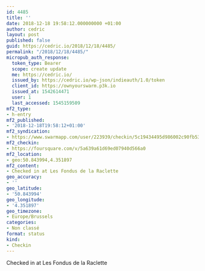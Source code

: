 ```yaml
---
id: 4485
title: ''
date: 2018-12-18 19:58:12.000000000 +01:00
author: cedric
layout: post
published: false
guid: https://cedric.io/2018/12/18/4485/
permalink: "/2018/12/18/4485/"
micropub_auth_response:
  token_type: Bearer
  scope: create update
  me: https://cedric.io/
  issued_by: https://cedric.io/wp-json/indieauth/1.0/token
  client_id: https://ownyourswarm.p3k.io
  issued_at: 1542614471
  user: 1
  last_accessed: 1545159509
mf2_type:
- h-entry
mf2_published:
- '2018-12-18T19:58:12+01:00'
mf2_syndication:
- https://www.swarmapp.com/user/223939/checkin/5c19434495d986002c90fb53
mf2_checkin:
- https://foursquare.com/v/5a639a61d69ed07940d566a0
mf2_location:
- geo:50.843994,4.351897
mf2_content:
- Checked in at Les Fondus de la Raclette
geo_accuracy:
- ''
geo_latitude:
- '50.843994'
geo_longitude:
- '4.351897'
geo_timezone:
- Europe/Brussels
categories:
- Non classé
format: status
kind:
- Checkin
---
```

Checked in at Les Fondus de la Raclette